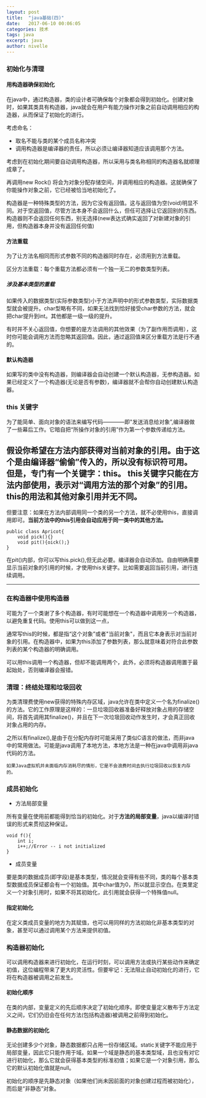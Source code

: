 ```yaml
---
layout: post
title:  "java基础(四)"
date:   2017-06-10 00:06:05
categories: 技术
tags: java
excerpt: java
author: nivelle
---
```


### 初始化与清理

#### 用构造器确保初始化

在java中，通过构造器，类的设计者可确保每个对象都会得到初始化。创建对象时，如果其类具有构造器，java就会在用户有能力操作对象之前自动调用相应的构造器，从而保证了初始化的进行。

考虑命名：

- 取名不能与类的某个成员名称冲突
- 调用构造器是编译器的责任，所以必须让编译器知道应该调用那个方法。

考虑到在初始化期间要自动调用构造器，所以采用与类名称相同的构造器名就顺理成章了。

再调用new Rock() 将会为对象分配存储空间，并调用相应的构造器。这就确保了你能操作对象之前，它已经被恰当地初始化了。


构造器是一种特殊类型的方法，因为它没有返回值。这与返回值为空(void)明显不同。对于空返回值，尽管方法本身不会返回什么，但任可选择让它返回别的东西。构造器则不会返回任何东西，别无选择(new表达式确实返回了对新建对象的引用，但构造器本身并没有返回任何值)

#### 方法重载

为了让方法名相同而形式参数不同的构造器同时存在，必须用到方法重载。

区分方法重载：每个重载方法都必须有一个独一无二的参数类型列表。

##### 涉及基本类型的重载

如果传入的数据类型(实际参数类型)小于方法声明中的形式参数类型，实际数据类型就会被提升。char型略有不同，如果无法找到恰好接受char参数的方法，就会把char提升到int。其他都是一级一级的提升。

有时并不关心返回值，你想要的是方法调用的其他效果（为了副作用而调用），这时你可能会调用方法而忽略其返回值。因此，通过返回值来区分重载方法是行不通的。

#### 默认构造器

如果写的类中没有构造器，则编译器会自动创建一个默认构造器，无参构造器。如果已经定义了一个构造器(无论是否有参数)，编译器就不会帮你自动创建默认构造器。

### this 关键字

为了能简单、面向对象的语法来编写代码————即"发送消息给对象”,编译器做了一些幕后工作。它暗自把“所操作对象的引用”作为第一个参数传递给方法。

假设你希望在方法内部获得对当前对象的引用。由于这个是由编译器“偷偷”传入的，所以没有标识符可用。但是，专门有一个关键字：this。 this关键字只能在方法内部使用，表示对“调用方法的那个对象”的引用。this的用法和其他对象引用并无不同。
---

但要注意：如果在方法内部调用同一个类的另一个方法，就不必使用this，直接调用即可。**当前方法中的this引用会自动应用于同一类中的其他方法。**
```
public class Apricot{
    void pick(){}
    void pit(){oick();}
}
```
在pit()内部，你可以写this.pick(),但无此必要。编译器会自动添加。自由明确需要显示当前对象的引用的时候，才使用this关键字。比如需要返回当前引用，进行连续调用。

---

### 在构造器中使用构造器

可能为了一个类谢了多个构造器，有时可能想在一个构造器中调用另一个构造器，以避免重复代码。使用this可以做到这一点，

通常写this的时候，都是指“这个对象”或者"当前对象"，而且它本身表示对当前对象的引用。在构造器中，如果为this添加了参数列表，那么就意味着对符合此参数列表的某个构造器的明确调用。

可以用this调用一个构造器，但却不能调用两个，此外，必须将构造器调用置于最起始处，否则编译器会报错。

###  清理：终结处理和垃圾回收

为类清理费使用new获得的特殊内存区域，java允许在类中定义一个名为finalize()的方法。它的工作原理是这样的：一旦垃圾回收器准备好释放对象占用的存储空间，将首先调用其finalize()，并且在下一次垃圾回收动作发生时，才会真正回收对象占用的内存。

之所以有finalize(),是由于在分配内存时可能采用了类似C语言的做法，而非java中的常用做法。可能是java调用了本地方法，本地方法是一种在java中调用非java代码的方法。

```
如果Java虚拟机并未面临内存消耗尽的情形，它是不会浪费时间去执行垃圾回收以恢复内存的。
```

### 成员初始化

- 方法局部变量


所有变量在使用前都能得到恰当的初始化。对于**方法的局部变量**，java以编译时错误的形式来贯彻这种保证。

```
void f(){
    int i;
    i++;//Error -- i not initialized
}
```
- 成员变量

要是类的数据成员(即字段)是基本类型，情况就会变得有些不同，类的每个基本类型数据成员保证都会有一个初始值。其中char值为0，所以就显示空白。在类里定义一个对象引用时，如果不将其初始化，此引用就会获得一个特殊值null。

#### 指定初始化

在定义类成员变量的地方为其赋值，也可以用同样的方法初始化非基本类型的对象，甚至可以通过调用某个方法来提供初值。

### 构造器初始化

可以调用构造器来进行初始化，在运行时刻，可以调用方法或执行某些动作来确定初值，这位编程带来了更大的灵活性。但要牢记：无法阻止自动初始化的进行，它将在构造器被调用之前发生。

#### 初始化顺序

在类的内部，变量定义的先后顺序决定了初始化顺序。即使变量定义散布于方法定义之间，它们仍旧会在任何方法(包括构造器)被调用之前得到初始化。

#### 静态数据的初始化

无论创建多少个对象，静态数据都只占用一份存储区域。static关键字不能应用于局部变量，因此它只能作用于域。如果一个域是静态的基本类型域，且也没有对它进行初始化，那么它就会获得基本类型的标准初值；如果它是一个对象引用，那么它的默认初始化值就是null。

初始化的顺序是先静态对象（如果他们尚未因前面的对象创建过程而被初始化），而后是“非静态”对象。
